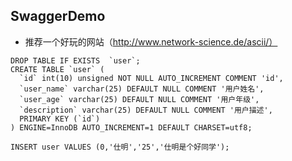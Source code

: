 ## SwaggerDemo 

* 推荐一个好玩的网站（http://www.network-science.de/ascii/）

``` 
DROP TABLE IF EXISTS  `user`;
CREATE TABLE `user` (
  `id` int(10) unsigned NOT NULL AUTO_INCREMENT COMMENT 'id',
  `user_name` varchar(25) DEFAULT NULL COMMENT '用户姓名',
  `user_age` varchar(25) DEFAULT NULL COMMENT '用户年级',
  `description` varchar(25) DEFAULT NULL COMMENT '用户描述',
  PRIMARY KEY (`id`)
) ENGINE=InnoDB AUTO_INCREMENT=1 DEFAULT CHARSET=utf8;
```
```  
INSERT user VALUES (0,'仕明','25','仕明是个好同学');
```
